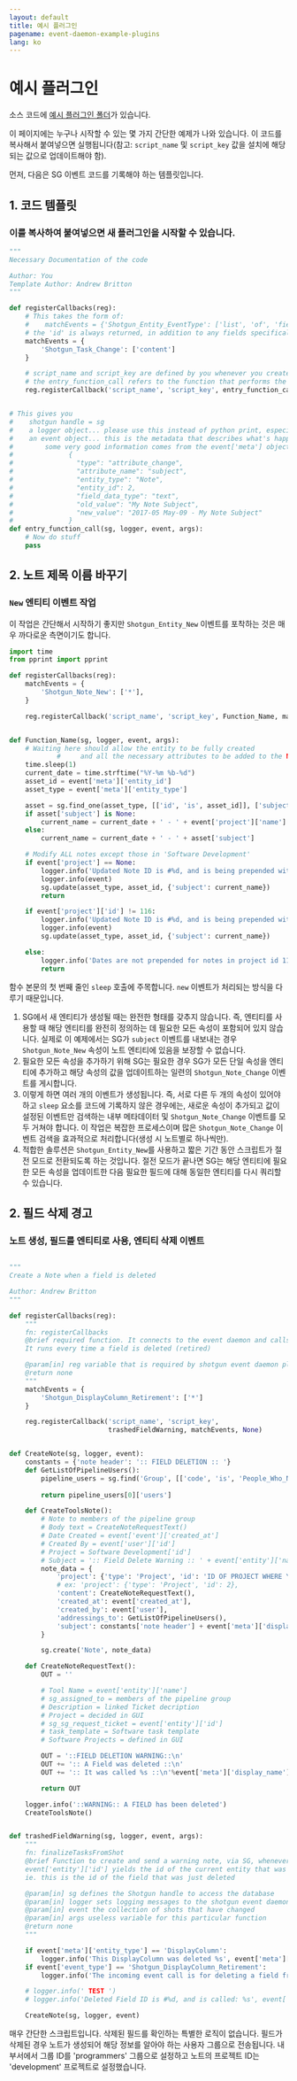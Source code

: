 ```yaml
---
layout: default
title: 예시 플러그인
pagename: event-daemon-example-plugins
lang: ko
---
```


# 예시 플러그인

소스 코드에 [예시 플러그인 폴더](https://github.com/shotgunsoftware/shotgunEvents/tree/master/src/examplePlugins)가 있습니다.

이 페이지에는 누구나 시작할 수 있는 몇 가지 간단한 예제가 나와 있습니다. 이 코드를 복사해서 붙여넣으면 실행됩니다(참고: `script_name` 및 `script_key` 값을 설치에 해당되는 값으로 업데이트해야 함).

먼저, 다음은 SG 이벤트 코드를 기록해야 하는 템플릿입니다.
## 1. 코드 템플릿
### 이를 복사하여 붙여넣으면 새 플러그인을 시작할 수 있습니다.
```python
"""
Necessary Documentation of the code

Author: You
Template Author: Andrew Britton
"""

def registerCallbacks(reg):
    # This takes the form of:
    #    matchEvents = {'Shotgun_Entity_EventType': ['list', 'of', 'field', 'names', 'you', 'need', 'sg_custom_field']}
    # the 'id' is always returned, in addition to any fields specifically requested by your callback
    matchEvents = {
        'Shotgun_Task_Change': ['content']
    }

    # script_name and script_key are defined by you whenever you create a SG script
    # the entry_function_call refers to the function that performs the work of the event plugin
    reg.registerCallback('script_name', 'script_key', entry_function_call, matchEvents, None)


# This gives you
#    shotgun handle = sg
#    a logger object... please use this instead of python print, especially if you respect your time and your fellow developers
#    an event object... this is the metadata that describes what's happening with the particular event.
#        some very good information comes from the event['meta'] object, below is the example event['meta'] data from the subject renamer plugin
#              {
#                "type": "attribute_change",
#                "attribute_name": "subject",
#                "entity_type": "Note",
#                "entity_id": 2,
#                "field_data_type": "text",
#                "old_value": "My Note Subject",
#                "new_value": "2017-05 May-09 - My Note Subject"
#              }
def entry_function_call(sg, logger, event, args):
    # Now do stuff
    pass   
```
## 2. 노트 제목 이름 바꾸기
### `New` 엔티티 이벤트 작업
이 작업은 간단해서 시작하기 좋지만 `Shotgun_Entity_New` 이벤트를 포착하는 것은 매우 까다로운 측면이기도 합니다.
```python
import time
from pprint import pprint

def registerCallbacks(reg):
    matchEvents = {
        'Shotgun_Note_New': ['*'],
    }

    reg.registerCallback('script_name', 'script_key', Function_Name, matchEvents, None)


def Function_Name(sg, logger, event, args):
    # Waiting here should allow the entity to be fully created
            #     and all the necessary attributes to be added to the NOTE entity
    time.sleep(1)
    current_date = time.strftime("%Y-%m %b-%d")
    asset_id = event['meta']['entity_id']
    asset_type = event['meta']['entity_type']

    asset = sg.find_one(asset_type, [['id', 'is', asset_id]], ['subject'])
    if asset['subject'] is None:
        current_name = current_date + ' - ' + event['project']['name'] + ' - ' + event['user']['name']
    else:
        current_name = current_date + ' - ' + asset['subject']

    # Modify ALL notes except those in 'Software Development'
    if event['project'] == None:
        logger.info('Updated Note ID is #%d, and is being prepended with "%s"', asset_id, current_date)
        logger.info(event)
        sg.update(asset_type, asset_id, {'subject': current_name})
        return

    if event['project']['id'] != 116:
        logger.info('Updated Note ID is #%d, and is being prepended with "%s"', asset_id, current_date)
        logger.info(event)
        sg.update(asset_type, asset_id, {'subject': current_name})

    else:
        logger.info('Dates are not prepended for notes in project id 116 - Software Development')
        return
```
함수 본문의 첫 번째 줄인 `sleep` 호출에 주목합니다. `new` 이벤트가 처리되는 방식을 다루기 때문입니다.
1. SG에서 새 엔티티가 생성될 때는 완전한 형태를 갖추지 않습니다. 즉, 엔티티를 사용할 때 해당 엔티티를 완전히 정의하는 데 필요한 모든 속성이 포함되어 있지 않습니다. 실제로 이 예제에서는 SG가 `subject` 이벤트를 내보내는 경우 `Shotgun_Note_New` 속성이 노트 엔티티에 있음을 보장할 수 없습니다.
2. 필요한 모든 속성을 추가하기 위해 SG는 필요한 경우 SG가 모든 단일 속성을 엔티티에 추가하고 해당 속성의 값을 업데이트하는 일련의 `Shotgun_Note_Change` 이벤트를 게시합니다.
3. 이렇게 하면 여러 개의 이벤트가 생성됩니다. 즉, 서로 다른 두 개의 속성이 있어야 하고 `sleep` 요소를 코드에 기록하지 않은 경우에는, 새로운 속성이 추가되고 값이 설정된 이벤트만 검색하는 내부 메타데이터 및 `Shotgun_Note_Change` 이벤트를 모두 거쳐야 합니다. 이 작업은 복잡한 프로세스이며 많은 `Shotgun_Note_Change` 이벤트 검색을 효과적으로 처리합니다(생성 시 노트별로 하나씩만).
4. 적합한 솔루션은 `Shotgun_Entity_New`를 사용하고 짧은 기간 동안 스크립트가 절전 모드로 전환되도록 하는 것입니다. 절전 모드가 끝나면 SG는 해당 엔티티에 필요한 모든 속성을 업데이트한 다음 필요한 필드에 대해 동일한 엔티티를 다시 쿼리할 수 있습니다.

## 2. 필드 삭제 경고
### 노트 생성, 필드를 엔티티로 사용, 엔티티 삭제 이벤트
```python

"""
Create a Note when a field is deleted

Author: Andrew Britton
"""

def registerCallbacks(reg):
    """
    fn: registerCallbacks
    @brief required function. It connects to the event daemon and calls the trashedFieldWarning Function.
    It runs every time a field is deleted (retired)

    @param[in] reg variable that is required by shotgun event daemon plugins
    @return none
    """
    matchEvents = {
        'Shotgun_DisplayColumn_Retirement': ['*']
    }

    reg.registerCallback('script_name', 'script_key',
                         trashedFieldWarning, matchEvents, None)


def CreateNote(sg, logger, event):
    constants = {'note header': ':: FIELD DELETION :: '}
    def GetListOfPipelineUsers():
        pipeline_users = sg.find('Group', [['code', 'is', 'People_Who_Need_to_Know']], ['code', 'users', 'addressings_to',
                                                                         'sg_ticket_type', 'sg_priority'])
        return pipeline_users[0]['users']

    def CreateToolsNote():
        # Note to members of the pipeline group
        # Body text = CreateNoteRequestText()
        # Date Created = event['event']['created_at']
        # Created By = event['user']['id']
        # Project = Software Development['id']
        # Subject = ':: Field Delete Warning :: ' + event['entity']['name']
        note_data = {
            'project': {'type': 'Project', 'id': 'ID OF PROJECT WHERE YOU WANT THE NOTE REPORTED TO'},
            # ex: 'project': {'type': 'Project', 'id': 2},
            'content': CreateNoteRequestText(),
            'created_at': event['created_at'],
            'created_by': event['user'],
            'addressings_to': GetListOfPipelineUsers(),
            'subject': constants['note header'] + event['meta']['display_name']
        }

        sg.create('Note', note_data)

    def CreateNoteRequestText():
        OUT = ''

        # Tool Name = event['entity']['name']
        # sg_assigned_to = members of the pipeline group
        # Description = linked Ticket decription
        # Project = decided in GUI
        # sg_sg_request_ticket = event['entity']['id']
        # task_template = Software task template
        # Software Projects = defined in GUI

        OUT = '::FIELD DELETION WARNING::\n'
        OUT += ':: A Field was deleted ::\n'
        OUT += ':: It was called %s ::\n'%event['meta']['display_name']

        return OUT

    logger.info('::WARNING:: A FIELD has been deleted')
    CreateToolsNote()


def trashedFieldWarning(sg, logger, event, args):
    """
    fn: finalizeTasksFromShot
    @brief Function to create and send a warning note, via SG, whenever a field is deleted
    event['entity']['id'] yields the id of the current entity that was caught by the plugin as having been changed.
    ie. this is the id of the field that was just deleted

    @param[in] sg defines the Shotgun handle to access the database
    @param[in] logger sets logging messages to the shotgun event daemon
    @param[in] event the collection of shots that have changed
    @param[in] args useless variable for this particular function
    @return none
    """

    if event['meta']['entity_type'] == 'DisplayColumn':
        logger.info('This DisplayColumn was deleted %s', event['meta']['display_name'])
    if event['event_type'] == 'Shotgun_DisplayColumn_Retirement':
        logger.info('The incoming event call is for deleting a field from an entity. Field name: %s', event['meta']['display_name'])

    # logger.info(' TEST ')
    # logger.info('Deleted Field ID is #%d, and is called: %s', event['entity']['id'], event['entity']['name'])

    CreateNote(sg, logger, event)
```
매우 간단한 스크립트입니다. 삭제된 필드를 확인하는 특별한 로직이 없습니다. 필드가 삭제된 경우 노트가 생성되어 해당 정보를 알아야 하는 사용자 그룹으로 전송됩니다. 내 부서에서 그룹 ID를 'programmers' 그룹으로 설정하고 노트의 프로젝트 ID는 'development' 프로젝트로 설정했습니다.
